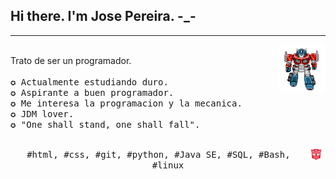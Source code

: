 ## Hi there. I'm Jose Pereira. -_-

---
<p>
  <img src="https://github.com/kenjin6576/kenjin6576/blob/main/optimus.gif?raw=true" align="right" width="15%"/>
  <br>Trato de ser un programador.
  <samp>
    <br>
    <br>✪	 Actualmente estudiando duro.
    <br>✪	 Aspirante a buen programador. 
    <br>✪	 Me interesa la programacion y la mecanica.
    <br>✪	 JDM lover.
    <br>✪	 "One shall stand, one shall fall".
  </samp>
  <br>
  <br>
</p>
<p>
   <img src="https://github.com/kenjin6576/kenjin6576/blob/main/atuobot.png?raw=true" align="right" width="6%"/>
</p>

<p align="center">
  <samp>
    #html, #css, #git, #python, #Java SE, #SQL, #Bash, #linux 
  </samp>
</p>

